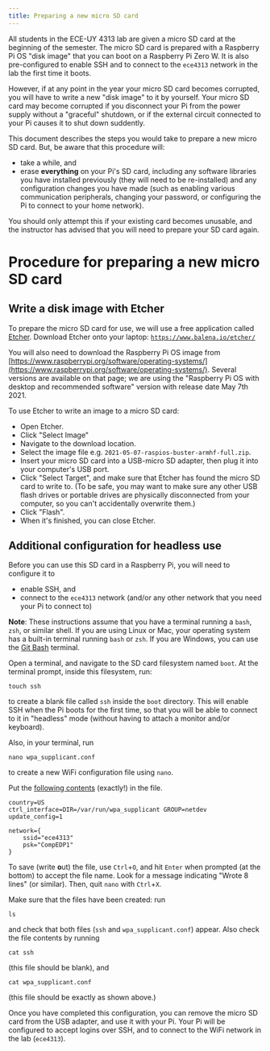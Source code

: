 ```yaml
---
title: Preparing a new micro SD card
---
```


All students in the ECE-UY 4313 lab are given a micro SD card at the beginning of the semester. The micro SD card is prepared with a Raspberry Pi OS "disk image" that you can boot on a Raspberry Pi Zero W. It is also pre-configured to enable SSH and to connect to the `ece4313` network in the lab the first time it boots.

However, if at any point in the year your micro SD card becomes corrupted, you will have to write a new "disk image" to it by yourself. Your micro SD card may become corrupted if you disconnect your Pi from the power supply without a "graceful" shutdown, or if the external circuit connected to your Pi causes it to shut down suddently.

This document describes the steps you would take to prepare a new micro SD card. But, be aware that this procedure will:

* take a while, and
* erase **everything** on your Pi's SD card, including any software libraries you have installed previously (they will need to be re-installed) and any configuration changes you have made (such as enabling various communication peripherals, changing your password, or configuring the Pi to connect to your home network).

You should only attempt this if your existing card becomes unusable, and the instructor has advised that you will need to prepare your SD card again.

# Procedure for preparing a new micro SD card

## Write a disk image with Etcher

To prepare the micro SD card for use, we will use a free application called [Etcher](https://www.balena.io/etcher/). Download Etcher onto your laptop: [`https://www.balena.io/etcher/`](https://www.balena.io/etcher/)

You will also need to download the Raspberry Pi OS image from [https://www.raspberrypi.org/software/operating-systems/](https://www.raspberrypi.org/software/operating-systems/). Several versions are available on that page; we are using the "Raspberry Pi OS with desktop and recommended software" version with release date May 7th 2021.

To use Etcher to write an image to a micro SD card:

* Open Etcher.
* Click "Select Image"
* Navigate to the download location.
* Select the image file e.g. `2021-05-07-raspios-buster-armhf-full.zip`.
* Insert your micro SD card into a USB-micro SD adapter, then plug it into your computer's USB port.
* Click "Select Target", and make sure that Etcher has found the micro SD card to write to. (To be safe, you may want to make sure any other USB flash drives or portable drives are physically disconnected from your computer, so you can't accidentally overwrite them.)
* Click "Flash".
* When it's finished, you can close Etcher. 

## Additional configuration for headless use


Before you can use this SD card in a Raspberry Pi, you will need to configure it to

* enable SSH, and
* connect to the `ece4313` network (and/or any other network that you need your Pi to connect to)

**Note**: These instructions assume that you have a terminal running a `bash`, `zsh`, or similar shell. If you are using Linux or Mac, your operating system has a built-in terminal running `bash` or `zsh`.  If you are Windows, you can use the [Git Bash](https://git-scm.com/downloads) terminal.

Open a terminal, and navigate to the SD card filesystem named `boot`. At the terminal prompt, inside this filesystem, run:

```
touch ssh
```

to create a blank file called `ssh` inside the `boot` directory. This will enable SSH when the Pi boots for the first time, so that you will be able to connect to it in "headless" mode (without having to attach a monitor and/or keyboard).

Also, in your terminal, run

```
nano wpa_supplicant.conf
```

to create a new WiFi configuration file using `nano`.

Put the [following contents](wpa_supplicant.conf) (exactly!) in the file.

```
country=US
ctrl_interface=DIR=/var/run/wpa_supplicant GROUP=netdev
update_config=1

network={
    ssid="ece4313"
    psk="CompEDP1"
}
```

To save (write **o**ut) the file, use `Ctrl`+`O`, and hit `Enter` when prompted (at the bottom) to accept the file name. Look for a message indicating "Wrote 8 lines" (or similar). Then, quit `nano` with `Ctrl`+`X`.

Make sure that the files have been created: run

```
ls
```

and check that both files (`ssh` and `wpa_supplicant.conf`) appear. Also check the file contents by running

```
cat ssh
```

(this file should be blank), and

```
cat wpa_supplicant.conf
```

(this file should be exactly as shown above.)

Once you have completed this configuration, you can remove the micro SD card from the USB adapter, and use it with your Pi. Your Pi will be configured to accept logins over SSH, and to connect to the WiFi network in the lab (`ece4313`).